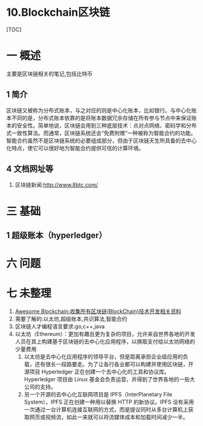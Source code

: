 # 10.Blockchain区块链

[TOC]
# 一 概述
主要是区块链相关的笔记,包括比特币

## 1 简介
区块链又被称为分布式账本，与之对应的则是中心化账本，比如银行。与中心化账本不同的是，分布式账本依靠的是将账本数据冗余存储在所有参与节点中来保证账本的安全性。简单地说，区块链会用到三种底层技术：点对点网络、密码学和分布式一致性算法。而通常，区块链系统还会“免费附赠”一种被称为智能合约的功能。智能合约虽然不是区块链系统的必要组成部分，但由于区块链天生所具备的去中心化特点，使它可以很好地为智能合约提供可信的计算环境。

## 4  文档网址等
1. 区块链新闻:http://www.8btc.com/

# 三 基础
## 1 超级账本（hyperledger）

# 六 问题

# 七 未整理
1. [Awesome Blockchain:收集所有区块链(BlockChain)技术开发相关资料](https://github.com/chaozh/awesome-blockchain-cn)
2. 需要了解的:以太坊,超级账本,共识算法,智能合约
3. 区块链人才编程语言要求:go,c++,java
4. 以太坊（Ethereum）：更加有趣且更为复杂的项目，允许来自世界各地的开发人员在其上构建基于区块链的去中心化应用程序，以换取支付给以太坊网络的少量费用
   1. 以太坊是去中心化应用程序的领导平台，但是距离承担企业级应用的负载，还有很长一段路要走。为了让各行各业都可以构建并使用区块链，开源项目 Hyperledger 正在创建一个去中心化的工具和协议库。Hyperledger 项目由 Linux 基金会负责运营，并得到了世界各地的一些大公司的支持。
   2. 另一个开源的去中心化互联网项目是 IPFS（InterPlanetary File System），IPFS 正在创建一种用以替换 HTTP 的新协议。IPFS 没有采用一次通过一台计算机连接互联网的方式，而是提议同时从多台计算机上获取网页或视频流，如此一来就可以将流媒体成本和加载时间减少一半。